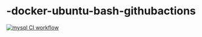 # -docker-ubuntu-bash-githubactions
[![mysql CI workflow](https://github.com/githubfoam/docker-ubuntu-bash-githubactions/actions/workflows/mysql-wf.yml/badge.svg?branch=main)](https://github.com/githubfoam/docker-ubuntu-bash-githubactions/actions/workflows/mysql-wf.yml)  
